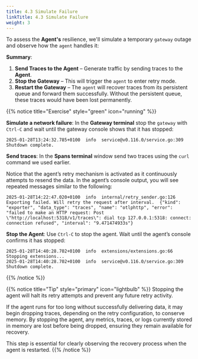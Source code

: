 ```yaml
---
title: 4.3 Simulate Failure
linkTitle: 4.3 Simulate Failure
weight: 3
---
```


To assess the **Agent's** resilience, we'll simulate a temporary `gateway` outage and observe how the `agent` handles it:

**Summary**:

1. **Send Traces to the Agent** – Generate traffic by sending traces to the **Agent**.
2. **Stop the Gateway** – This will trigger the `agent` to enter retry mode.
3. **Restart the Gateway** – The `agent` will recover traces from its persistent queue and forward them successfully. Without the persistent queue, these traces would have been lost permanently.

{{% notice title="Exercise" style="green" icon="running" %}}

**Simulate a network failure**: In the **Gateway terminal** stop the `gateway` with `Ctrl-C` and wait until the gateway console shows that it has stopped:

```text
2025-01-28T13:24:32.785+0100  info  service@v0.116.0/service.go:309  Shutdown complete.
```

**Send traces**: In the **Spans terminal** window send two traces using the `curl` command we used earlier.

Notice that the agent’s retry mechanism is activated as it continuously attempts to resend the data. In the agent’s console output, you will see repeated messages similar to the following:

```text
2025-01-28T14:22:47.020+0100  info  internal/retry_sender.go:126  Exporting failed. Will retry the request after interval.  {"kind": "exporter", "data_type": "traces", "name": "otlphttp", "error": "failed to make an HTTP request: Post \"http://localhost:5318/v1/traces\": dial tcp 127.0.0.1:5318: connect: connection refused", "interval": "9.471474933s"}
```

**Stop the Agent**: Use `Ctrl-C` to stop the agent. Wait until the agent’s console confirms it has stopped:

```text
2025-01-28T14:40:28.702+0100  info  extensions/extensions.go:66  Stopping extensions...
2025-01-28T14:40:28.702+0100  info  service@v0.116.0/service.go:309  Shutdown complete.
```

{{% /notice %}}

{{% notice title="Tip" style="primary" icon="lightbulb" %}}
Stopping the agent will halt its retry attempts and prevent any future retry activity.

If the agent runs for too long without successfully delivering data, it may begin dropping traces, depending on the retry configuration, to conserve memory. By stopping the agent, any metrics, traces, or logs currently stored in memory are lost before being dropped, ensuring they remain available for recovery.

This step is essential for clearly observing the recovery process when the agent is restarted.
{{% /notice %}}
